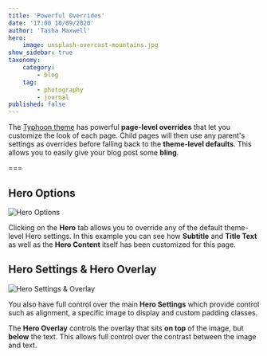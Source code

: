 ```yaml
---
title: 'Powerful Overrides'
date: '17:00 10/09/2020'
author: 'Tasha Maxwell'
hero:
    image: unsplash-overcast-mountains.jpg
show_sidebar: true
taxonomy:
    category:
        - blog
    tag:
        - photography
        - journal
published: false
---
```


The [Typhoon theme](https://getgrav.org/premium/typhoon) has powerful **page-level overrides** that let you customize the look of each page.  Child pages will then use any parent's settings as overrides before falling back to the **theme-level defaults**. This allows you to easily give your blog post some **bling**.

===

## Hero Options

![Hero Options](hero-content.png?classes=shadow-2xl,w-5/6,mx-auto)

Clicking on the **Hero** tab allows you to override any of the default theme-level Hero settings.  In this example you can see how **Subtitle** and **Title Text** as well as the **Hero Content** itself has been customized for this page.

## Hero Settings & Hero Overlay

![Hero Settings & Overlay](hero-settings.png?classes=shadow-2xl,w-5/6,mx-auto)

You also have full control over the main **Hero Settings** which provide control such as alignment, a specific image to display and custom padding classes.

The **Hero Overlay** controls the overlay that sits **on top** of the image, but **below** the text.  This allows full control over the contrast between the image and text.